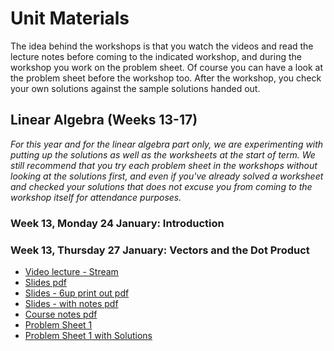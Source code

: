 # Unit Materials

The idea behind the workshops is that you watch the videos and read the lecture notes before coming to the indicated workshop, and during the workshop you work on the problem sheet. Of course you can have a look at the problem sheet before the workshop too. After the workshop, you check your own solutions against the sample solutions handed out.

## Linear Algebra (Weeks 13-17)

_For this year and for the linear algebra part only, we are experimenting with putting up the solutions as well as the worksheets at the start of term. We still recommend that you try each problem sheet in the workshops without looking at the solutions first, and even if you've already solved a worksheet and checked your solutions that does not excuse you from coming to the workshop itself for attendance purposes._

### Week 13, Monday 24 January: Introduction

### Week 13, Thursday 27 January: Vectors and the Dot Product

  * [Video lecture - Stream](https://web.microsoftstream.com/video/7056809a-5e34-40e4-bd79-0a82a140f203)
  * [Slides pdf](https://uob.sharepoint.com/:f:/r/teams/UnitTeams-COMS10013-2021-22-TB-2-A/Class%20Materials/linearalgebra/mathsB_vectors_slides.pdf)
  * [Slides - 6up print out pdf](https://uob.sharepoint.com/:f:/r/teams/UnitTeams-COMS10013-2021-22-TB-2-A/Class%20Materials/linearalgebra/mathsB_vectors_slides_6up.pdf)
  * [Slides - with notes pdf](https://uob.sharepoint.com/:f:/r/teams/UnitTeams-COMS10013-2021-22-TB-2-A/Class%20Materials/linearalgebra/mathsB_vectors_slides_notes.pdf)
  * [Course notes pdf](https://uob.sharepoint.com/:f:/r/teams/UnitTeams-COMS10013-2021-22-TB-2-A/Class%20Materials/linearalgebra/mathsB_vectors_notes.pdf)
  * [Problem Sheet 1](https://uob.sharepoint.com/:f:/r/teams/UnitTeams-COMS10013-2021-22-TB-2-A/Class%20Materials/linearalgebra/mathsB_vectors_probsheet.pdf)
  * [Problem Sheet 1 with Solutions](https://uob.sharepoint.com/:f:/r/teams/UnitTeams-COMS10013-2021-22-TB-2-A/Class%20Materials/linearalgebra/mathsB_vectors_probsheet_ans.pdf)

<!---
### Week 14, Monday 31 January: Geometry and Vectors

  * [Video lecture - Stream](https://web.microsoftstream.com/video/d2f9d829-90eb-4fed-a1ca-01097ac8379a)
  * [Slides pdf](https://uob.sharepoint.com/:f:/r/teams/UnitTeams-COMS10013-2021-22-TB-2-A/Class%20Materials/linearalgebra/mathsB_geometry_slides.pdf)
  * [Slides - 6up print out pdf](https://uob.sharepoint.com/:f:/r/teams/UnitTeams-COMS10013-2021-22-TB-2-A/Class%20Materials/linearalgebra/mathsB_geometry_slides_6up.pdf)
  * [Slides - with notes pdf](https://uob.sharepoint.com/:f:/r/teams/UnitTeams-COMS10013-2021-22-TB-2-A/Class%20Materials/linearalgebra/mathsB_geometry_slides_notes.pdf)
  * [Course notes](https://uob.sharepoint.com/:f:/r/teams/UnitTeams-COMS10013-2021-22-TB-2-A/Class%20Materials/linearalgebra/mathsB_geometry_notes.pdf)
  * [Problem Sheet 2](https://uob.sharepoint.com/:f:/r/teams/UnitTeams-COMS10013-2021-22-TB-2-A/Class%20Materials/linearalgebra/mathsB_geometry_probsheet.pdf)
  * [Problem Sheet 2 with Solutions](https://uob.sharepoint.com/:f:/r/teams/UnitTeams-COMS10013-2021-22-TB-2-A/Class%20Materials/linearalgebra/mathsB_geometry_probsheet_ans.pdf)

### Week 14, Thursday 3 February: Vector Spaces, Span and Bases

  * [Video lecture - Stream](https://web.microsoftstream.com/video/8d926032-b718-48e1-bb8c-d98a70dd75d5)
  * [Slides pdf](https://uob.sharepoint.com/:f:/r/teams/UnitTeams-COMS10013-2021-22-TB-2-A/Class%20Materials/linearalgebra/mathsB_vecspaces_lec1_slides.pdf)
  * [Slides - 6up print out pdf](https://uob.sharepoint.com/:f:/r/teams/UnitTeams-COMS10013-2021-22-TB-2-A/Class%20Materials/linearalgebra/mathsB_vecspaces_lec1_slides_6up.pdf)
  * [Slides - with notes pdf](https://uob.sharepoint.com/:f:/r/teams/UnitTeams-COMS10013-2021-22-TB-2-A/Class%20Materials/linearalgebra/mathsB_vecspaces_lec1_slides_notes.pdf)
  * [Course notes pdf](https://uob.sharepoint.com/:f:/r/teams/UnitTeams-COMS10013-2021-22-TB-2-A/Class%20Materials/linearalgebra/mathsB_vecspaces_notes.pdf)
  * [Problem Sheet 3](https://uob.sharepoint.com/:f:/r/teams/UnitTeams-COMS10013-2021-22-TB-2-A/Class%20Materials/linearalgebra/mathsB_vecspaces_probsheet1.pdf)
  * [Problem Sheet 3 with Solutions](https://uob.sharepoint.com/:f:/r/teams/UnitTeams-COMS10013-2021-22-TB-2-A/Class%20Materials/linearalgebra/mathsB_vecspaces_probsheet1_ans.pdf)

### Week 15, Monday 7 February: Orthonormal Bases and Subspace Projections

  * [Video lecture - Stream](https://web.microsoftstream.com/video/fc3440c2-e4c2-43cb-87be-38054fae176b)
  * [Slides pdf](https://uob.sharepoint.com/:f:/r/teams/UnitTeams-COMS10013-2021-22-TB-2-A/Class%20Materials/linearalgebra/mathsB_vecspaces_lec2_slides.pdf)
  * [Slides - 6up print out pdf](https://uob.sharepoint.com/:f:/r/teams/UnitTeams-COMS10013-2021-22-TB-2-A/Class%20Materials/linearalgebra/mathsB_vecspaces_lec2_slides_6up.pdf)
  * [Slides - with notes pdf](https://uob.sharepoint.com/:f:/r/teams/UnitTeams-COMS10013-2021-22-TB-2-A/Class%20Materials/linearalgebra/mathsB_vecspaces_lec2_slides_notes.pdf)
  * Course notes - see notes for previous workshop.
  * [Problem Sheet 4](https://uob.sharepoint.com/:f:/r/teams/UnitTeams-COMS10013-2021-22-TB-2-A/Class%20Materials/linearalgebra/mathsB_vecspaces_probsheet2.pdf)
  * [Problem Sheet 4 with Solutions](https://uob.sharepoint.com/:f:/r/teams/UnitTeams-COMS10013-2021-22-TB-2-A/Class%20Materials/linearalgebra/mathsB_vecspaces_probsheet2_ans.pdf)

### Week 15, Thursday 10 February: Matrices

  * [Video lecture - Stream](https://web.microsoftstream.com/video/2d091ab9-8c61-41c3-ae52-0d63a0145251)
  * [Video lecture - Stream](https://web.microsoftstream.com/video/2d091ab9-8c61-41c3-ae52-0d63a0145251)
  * [Slides pdf](https://uob.sharepoint.com/:f:/r/teams/UnitTeams-COMS10013-2021-22-TB-2-A/Class%20Materials/linearalgebra/mathsB_mats_lec_slides.pdf)
  * [Slides - 6up print out pdf](https://uob.sharepoint.com/:f:/r/teams/UnitTeams-COMS10013-2021-22-TB-2-A/Class%20Materials/linearalgebra/mathsB_mats_lec_slides_6up.pdf)
  * [Slides - with notes pdf](https://uob.sharepoint.com/:f:/r/teams/UnitTeams-COMS10013-2021-22-TB-2-A/Class%20Materials/linearalgebra/mathsB_mats_lec_slides_notes.pdf)
  * [Course notes pdf](https://uob.sharepoint.com/:f:/r/teams/UnitTeams-COMS10013-2021-22-TB-2-A/Class%20Materials/linearalgebra/mathsB_mats_notes.pdf)
  * [Problem Sheet 5](https://uob.sharepoint.com/:f:/r/teams/UnitTeams-COMS10013-2021-22-TB-2-A/Class%20Materials/linearalgebra/mathsB_mats_probsheet.pdf)
  * [Problem Sheet 5 with Solutions](https://uob.sharepoint.com/:f:/r/teams/UnitTeams-COMS10013-2021-22-TB-2-A/Class%20Materials/linearalgebra/mathsB_mats_probsheet_ans.pdf)

### Week 16, Monday 14 February: Linear Systems and Matrices

  * [Video lecture - Stream](https://web.microsoftstream.com/video/70aa5141-7aab-43f9-bec1-3f7e88119606)
  * [Slides pdf](https://uob.sharepoint.com/:f:/r/teams/UnitTeams-COMS10013-2021-22-TB-2-A/Class%20Materials/linearalgebra/mathsB_linsys_lec_slides.pdf)
  * [Slides - 6up print out pdf](https://uob.sharepoint.com/:f:/r/teams/UnitTeams-COMS10013-2021-22-TB-2-A/Class%20Materials/linearalgebra/mathsB_linsys_lec_slides_6up.pdf)
  * [Slides - with notes pdf](https://uob.sharepoint.com/:f:/r/teams/UnitTeams-COMS10013-2021-22-TB-2-A/Class%20Materials/linearalgebra/mathsB_linsys_lec_slides_notes.pdf)
  * [Course notes pdf](https://uob.sharepoint.com/:f:/r/teams/UnitTeams-COMS10013-2021-22-TB-2-A/Class%20Materials/linearalgebra/mathsB_linsys_notes.pdf)

### Week 16, Monday 17 February: Solving Linear Systems and Inverting Matrices

  * [Video lecture - Stream](https://web.microsoftstream.com/video/4a53e611-dc1e-4c11-a8b6-1ec0146f48e3)
  * [Slides pdf](https://uob.sharepoint.com/:f:/r/teams/UnitTeams-COMS10013-2021-22-TB-2-A/Class%20Materials/linearalgebra/mathsB_invm_lec_slides.pdf)
  * [Slides - 6up print out pdf](https://uob.sharepoint.com/:f:/r/teams/UnitTeams-COMS10013-2021-22-TB-2-A/Class%20Materials/linearalgebra/mathsB_invm_lec_slides_6up.pdf)
  * Slides - with notes pdf - sorry, not available for this lecture - video transcription available on Stream
  * [Course notes pdf](https://uob.sharepoint.com/:f:/r/teams/UnitTeams-COMS10013-2021-22-TB-2-A/Class%20Materials/linearalgebra/mathsB_invm_notes.pdf)
  * [Problem Sheet 6](https://uob.sharepoint.com/:f:/r/teams/UnitTeams-COMS10013-2021-22-TB-2-A/Class%20Materials/linearalgebra/mathsB_invm_probsheet.pdf)
  * [Problem Sheet 6 with Solutions](https://uob.sharepoint.com/:f:/r/teams/UnitTeams-COMS10013-2021-22-TB-2-A/Class%20Materials/linearalgebra/mathsB_invm_probsheet_ans.pdf)

### Week 17, Monday 21 February: Eigenvalues and Eigenvectors I

  * [Video lecture - Stream](https://web.microsoftstream.com/video/9d2710ec-3c75-4d76-9cf1-11100e20e6b7)
  * [Slides pdf](https://uob.sharepoint.com/:f:/r/teams/UnitTeams-COMS10013-2021-22-TB-2-A/Class%20Materials/linearalgebra/mathsB_eig_lec1_slides.pdf)
  * [Slides - 6up print out pdf](https://uob.sharepoint.com/:f:/r/teams/UnitTeams-COMS10013-2021-22-TB-2-A/Class%20Materials/linearalgebra/mathsB_eig_lec1_slides_6up.pdf)
  * Slides - with notes pdf - sorry, not available for this lecture - video transcription available on Stream
  * [Course notes pdf](https://uob.sharepoint.com/:f:/r/teams/UnitTeams-COMS10013-2021-22-TB-2-A/Class%20Materials/linearalgebra/mathsB_eig_notes.pdf)
  * [Problem Sheet 7](https://uob.sharepoint.com/:f:/r/teams/UnitTeams-COMS10013-2021-22-TB-2-A/Class%20Materials/linearalgebra/mathsB_eig_probsheet_1.pdf)
  * [Problem Sheet 7 with Solutions](https://uob.sharepoint.com/:f:/r/teams/UnitTeams-COMS10013-2021-22-TB-2-A/Class%20Materials/linearalgebra/mathsB_eig_probsheet_1_ans.pdf)

### Week 17, Thursday 24 February: Eigenvalues and Eigenvectors II

  * [Video lecture - Stream](https://web.microsoftstream.com/video/8669c553-bb9e-4a11-9c14-de28adf2d8e2)
  * [Slides pdf](https://uob.sharepoint.com/:f:/r/teams/UnitTeams-COMS10013-2021-22-TB-2-A/Class%20Materials/linearalgebra/mathsB_eig_lec2_slides.pdf)
  * [Slides - 6up print out pdf](https://uob.sharepoint.com/:f:/r/teams/UnitTeams-COMS10013-2021-22-TB-2-A/Class%20Materials/linearalgebra/mathsB_eig_lec2_slides_6up.pdf)
  * Slides - with notes pdf - sorry, not available for this lecture - video transcription available on Stream
  * Course notes - see notes for previous workshop.
  * [Problem Sheet 8](https://uob.sharepoint.com/:f:/r/teams/UnitTeams-COMS10013-2021-22-TB-2-A/Class%20Materials/linearalgebra/mathsB_eig_probsheet_2.pdf)
  * [Problem Sheet 8 with Solutions](https://uob.sharepoint.com/:f:/r/teams/UnitTeams-COMS10013-2021-22-TB-2-A/Class%20Materials/linearalgebra/mathsB_eig_probsheet_2_ans.pdf)

## Reading Week

Week 18 is reading week. There are no workshops and no new materials.

## Analysis

_coming soon_
--->
